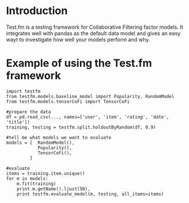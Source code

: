 Introduction
===========

Test.fm is a testing framework for Collaborative Filtering factor models.
It integrates well with pandas as the default data model and
gives an easy wayt to investigate how well your models perform and why.

Example of using the Test.fm framework
======================================
	import testfm
	from testfm.models.baseline_model import Popularity, RandomModel
	from testfm.models.tensorCoFi import TensorCoFi

	#prepare the data
	df = pd.read_csv(..., names=['user', 'item', 'rating', 'date', 'title'])
	training, testing = testfm.split.holdoutByRandom(df, 0.9)

	#tell me what models we want to evaluate
	models = [  RandomModel(),
				Popularity(),
				TensorCoFi(),
			 ]
	
	#evaluate
	items = training.item.unique()
	for m in models:
		m.fit(training)
		print m.getName().ljust(50),
		print testfm.evaluate_model(m, testing, all_items=items)

